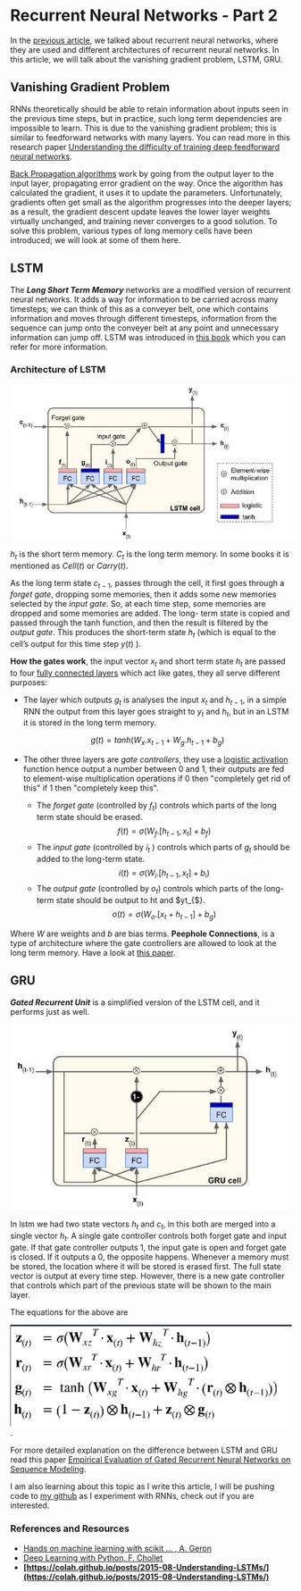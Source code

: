 ﻿# Recurrent Neural Networks - Part 2
In the [previous article](link), we talked about recurrent neural networks, where they are used and different architectures of recurrent neural networks. In this article, we will talk about the vanishing gradient problem, LSTM, GRU.
## Vanishing Gradient Problem
RNNs theoretically should be able to retain information about inputs seen in the previous time steps, but in practice, such long term dependencies are impossible to learn. This is due to the vanishing gradient problem; this is similar to feedforward networks with many layers. You can read more in this research paper [Understanding the difficulty of training deep feedforward neural networks](http://proceedings.mlr.press/v9/glorot10a/glorot10a.pdf).

[Back Propagation algorithms](http://neuralnetworksanddeeplearning.com/chap2.html) work by going from the output layer to the input layer, propagating error gradient on the way. Once the algorithm has calculated the gradient, it uses it to update the parameters. Unfortunately, gradients often get small as the algorithm progresses into the deeper layers; as a result, the gradient descent update leaves the lower layer weights virtually unchanged, and training never converges to a good solution. To solve this problem, various types of long memory cells have been introduced; we will look at some of them here.

## LSTM 
The **_Long Short Term Memory_** networks are a modified version of recurrent neural networks. It adds a way for information to be carried across many timesteps; we can think of this as a conveyer belt, one which contains information and moves through different timesteps, information from the sequence can jump onto the conveyer belt at any point and unnecessary information can jump off. LSTM was introduced in [this book](https://www.mitpressjournals.org/doi/abs/10.1162/neco.1997.9.8.1735#.WIxuWvErJnw) which you can refer for more information.

### Architecture of LSTM
![img](10.png)

$h_{t}$  is the short term memory.
$C_{t}$ is the long term memory. In some books it is mentioned as $Cell(t)$ or $Carry(t)$.

As the long term state $c_{t-1}$, passes through the cell, it first goes through a *forget gate*, dropping some memories, then it adds some new memories selected by the *input gate*. So, at each time step, some
memories are dropped and some memories are added. The long-
term state is copied and passed through the tanh function, and then the result is filtered by the *output gate*. This produces the short-term state $h_{t}$ (which is equal to the cell’s output for this time step $y (t)$ ).

**How the gates work**, the input vector $x_{t}$ and short term state $h_{t}$ are passed to four [fully connected layers](https://iq.opengenus.org/fully-connected-layer/) which act like gates, they all serve different purposes:

* The layer which outputs $g_{t}$ is analyses the input $x_{t}$ and $h_{t-1}$, in a simple RNN the output from this layer goes straight to $y_{t}$ and $h_{t}$, but in an LSTM it is stored in the long term memory.
		
	$$g(t) = tanh(W_{x}.x_{t-1} + W_{g}.h_{t-1}+b_{g}) $$
	
* The other three layers are *gate controllers*, they use a [logistic activation](https://en.wikipedia.org/wiki/Logistic_function) function hence output a number between 0 and 1, their outputs are fed to element-wise multiplication operations if 0 then "completely get rid of this" if 1 then "completely keep this".
	* The *forget gate* (controlled by $f_{t}$) controls which parts of the long term state should be erased.
		$$  f(t)=  \sigma(W_{f}.[h_{t-1}, x_{t}] + b_{f})$$
	* The *input gate* (controlled by $i_{t}$ ) controls which parts of $g_{t}$ should be added to the long-term state.
	$$i(t) = \sigma(W_{i}.[h_{t-1}, x_{t}] + b_{i})$$
	* The *output gate* (controlled by $o_{t}$) controls which parts of the long-term state should be output to ht and $yt_{$}.
		$$o(t) = \sigma(W_{o}.[x_{t}+h_{t-1}]+b_{g})$$

 Where $W$ are weights and $b$ are bias terms. 
 **Peephole Connections**, is a type of architecture where the gate controllers are allowed to look at the long term memory. Have a look at [this paper](http://www.jmlr.org/papers/volume3/gers02a/gers02a.pdf).

## GRU

**_Gated Recurrent Unit_**  	is a simplified version of the LSTM cell, and it performs just as well. 

![img](11.png)

In lstm we had two state vectors $h_{t}$ and $c_{t}$, in this both are merged into a single vector $h_{t}$. A single gate controller controls both forget gate and input gate. If that gate controller outputs 1, the input gate is open and forget gate is closed. If it outputs a 0, the opposite happens. Whenever a memory must be stored, the location where it will be stored is erased first.
The full state vector is output at every time step. However, there is a new gate controller that controls which part of the previous state will be shown to the main layer.

The equations for the above are 

![img](12.png).

For more detailed explanation on the difference between LSTM and GRU read this paper [Empirical Evaluation of Gated Recurrent Neural Networks on Sequence Modeling](https://arxiv.org/pdf/1412.3555v1.pdf).

I am also learning about this topic as I write this article, I will be pushing code to [my github](https://github.com/rohanreddych) as I experiment with RNNs, check out if you are interested.


### References and Resources
* [Hands on machine learning with scikit ... , A. Geron ](https://www.oreilly.com/library/view/hands-on-machine-learning/9781492032632/)
* [Deep Learning with Python, F. Chollet](https://www.manning.com/books/deep-learning-with-python)
* **[https://colah.github.io/posts/2015-08-Understanding-LSTMs/](https://colah.github.io/posts/2015-08-Understanding-LSTMs/)**
